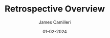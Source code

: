 ---
layout: post

title: "Retrospective Overview"
description: A general overview of Agile Retrospective meetings and the different approaches a team can take to improvement
summary: A general overview of Agile Retrospective meetings and the different approaches a team can take to improvement, with a catalogue of templates that can be used for different kinds of retrospectives with different goals.

date: 01-02-2024
comingSoon: true

author: James Camilleri
role: Lead Developer
bio:
profile: retrospective-overview/profile.avif
---